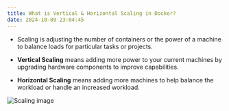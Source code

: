```yaml
---
title: What is Vertical & Horizontal Scaling in Docker?
date: 2024-10-09 23:04:45
---
```


- Scaling is adjusting the number of containers or the power of a machine
to balance loads for particular tasks or projects.

- **Vertical Scaling** means adding more power to your current machines
by upgrading hardware components to improve capabilities.

- **Horizontal Scaling** means adding more machines to help
balance the workload or handle an increased workload.

![Scaling image](https://github.com/user-attachments/assets/4cf6e495-bb48-474b-8155-40a74ef18d17)
